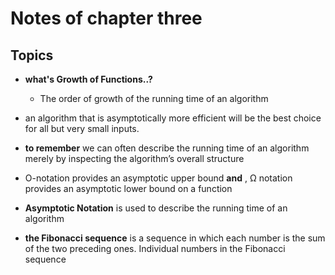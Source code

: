 # Notes of chapter three

## Topics 

* **what's Growth of Functions..?** 
    * The order of growth of the running time of an algorithm

*  an algorithm that is asymptotically more efficient will be the best choice
for all but very small inputs.


* **to remember** we can often describe the running time of an algorithm
merely by inspecting the algorithm’s overall structure

* O-notation provides an asymptotic upper bound  **and** , Ω notation
provides an asymptotic lower bound on a function

* **Asymptotic Notation** is used to describe the running time of an algorithm

* **the Fibonacci sequence** is a sequence in which each number is the sum of the two preceding ones. Individual numbers in the Fibonacci sequence


